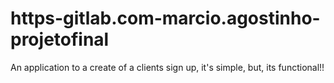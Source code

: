 # https-gitlab.com-marcio.agostinho-projetofinal
An application to a create of a clients sign up, it's simple, but, its functional!!
